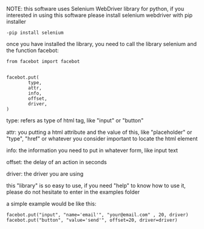 NOTE: this software uses Selenium WebDriver library for python, if you interested in using this software please install selenium webdriver with pip installer

	-pip install selenium

once you have installed the library, you need to call the library selenium and the function facebot:

	from facebot import facebot


	facebot.put(
			type,
		   	attr,
			info,
			offset,
			driver,
	)
			
type: refers as type of html tag, like "input" or "button"

attr: you putting a html attribute and the value of this, like "placeholder" or "type", "href" or whatever you consider important to locate the html element

info: the information you need to put in whatever form, like input text

offset: the delay of an action in seconds

driver: the driver you are using


this "library" is so easy to use, if you need "help" to know how to use it, please do not hesitate to enter in the examples folder 
 
a simple example would be like this:

	facebot.put("input", "name='email'", "your@email.com" , 20, driver)
	facebot.put("button", "value='send'", offset=20, driver=driver)
